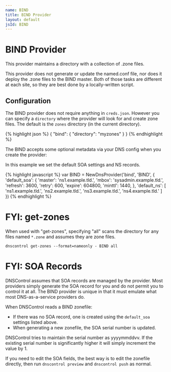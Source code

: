 ```yaml
---
name: BIND
title: BIND Provider
layout: default
jsId: BIND
---
```

# BIND Provider
This provider maintains a directory with a collection of .zone files.

This provider does not generate or update the named.conf file, nor does it deploy the .zone files to the BIND master.
Both of those tasks are different at each site, so they are best done by a locally-written script.


## Configuration
The BIND provider does not require anything in `creds.json`. However
you can specify a `directory` where the provider will look for and create zone files. The default is the `zones` directory (in the current directory).

{% highlight json %}
{
  "bind": {
    "directory": "myzones"
  }
}
{% endhighlight %}

The BIND accepts some optional metadata via your DNS config when you create the provider:

In this example we set the default SOA settings and NS records.

{% highlight javascript %}
var BIND = NewDnsProvider('bind', 'BIND', {
        'default_soa': {
        'master': 'ns1.example.tld.',
        'mbox': 'sysadmin.example.tld.',
        'refresh': 3600,
        'retry': 600,
        'expire': 604800,
        'minttl': 1440,
    },
    'default_ns': [
        'ns1.example.tld.',
        'ns2.example.tld.',
        'ns3.example.tld.',
        'ns4.example.tld.'
    ]
})
{% endhighlight %}

# FYI: get-zones

When used with "get-zones", specifying "all" scans the directory for
any files named `*.zone` and assumes they are zone files.

```
dnscontrol get-zones --format=nameonly - BIND all
```

# FYI: SOA Records

DNSControl assumes that SOA records are managed by the provider.  Most
providers simply generate the SOA record for you and do not permit you
to control it at all.  The BIND provider is unique in that it must emulate
what most DNS-as-a-service providers do.

When DNSControl reads a BIND zonefile:

* If there was no SOA record, one is created using the `default_soa`
  settings listed above.
* When generating a new zonefile, the SOA serial number is
  updated.

DNSControl tries to maintain the serial number as yyyymmddvv. If the
existing serial number is significantly higher it will simply
increment the value by 1.

If you need to edit the SOA fields, the best way is to edit the
zonefile directly, then run `dnscontrol preview` and `dnscontrol push`
as normal.

